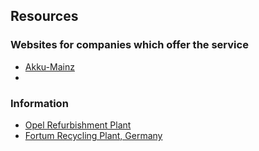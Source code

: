 ## Resources


### Websites for companies which offer the service
* [Akku-Mainz](https://akku-mainz.de/)
* 

### Information
* [Opel Refurbishment Plant](https://vision-mobility.de/news/opel-eroeffnet-battery-refurbishment-center-in-ruesselsheim-82242.html)
* [Fortum Recycling Plant, Germany](https://www.fortum.com/media/2022/09/fortum-start-battery-recycling-operations-germany-serving-european-ev-automotive-industrys-rising-demand-battery-raw-materials)